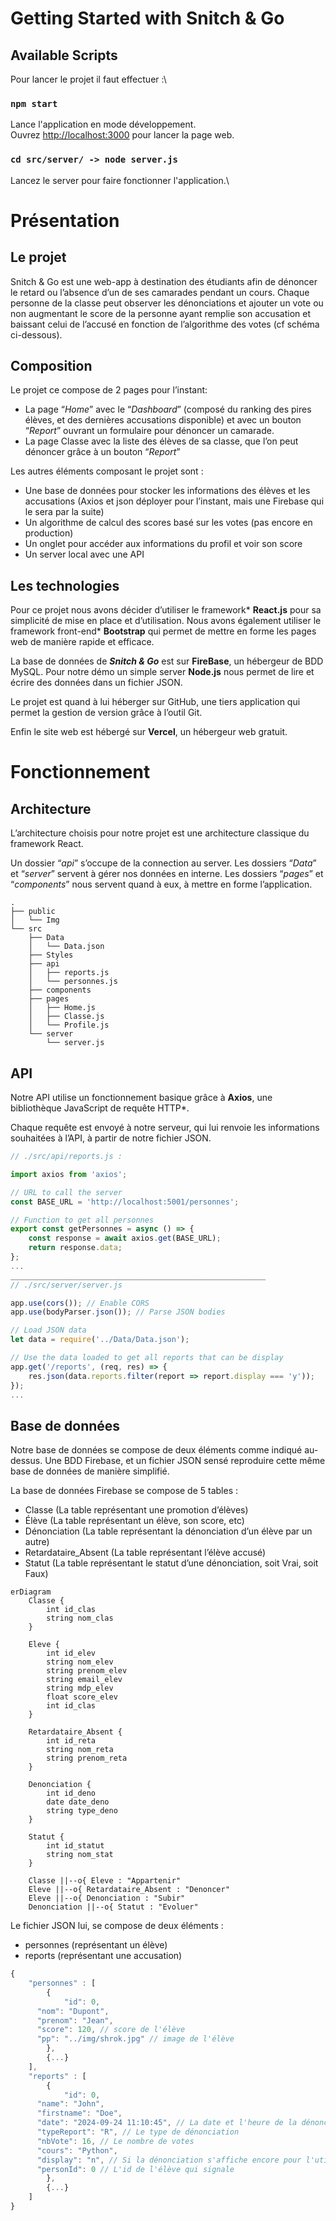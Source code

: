 # Getting Started with Snitch & Go

## Available Scripts

Pour lancer le projet il faut effectuer :\

### `npm start`

Lance l'application en mode développement.\
Ouvrez [http://localhost:3000](http://localhost:3000) pour lancer la page web.

### `cd src/server/ -> node server.js`

Lancez le server pour faire fonctionner l'application.\

# Présentation

## Le projet

Snitch & Go est une web-app à destination des étudiants afin de dénoncer le retard ou l’absence d’un de ses camarades pendant un cours. Chaque personne de la classe peut observer les dénonciations et ajouter un vote ou non augmentant le score de la personne ayant remplie son accusation et baissant celui de l’accusé en fonction de l’algorithme des votes (cf schéma ci-dessous).  

## Composition

Le projet ce compose de 2 pages pour l’instant:

- La page “*Home*” avec le “*Dashboard*” (composé du ranking des pires élèves, et des dernières accusations disponible) et avec un bouton “*Report*” ouvrant un formulaire pour dénoncer un camarade.
- La page Classe avec la liste des élèves de sa classe, que l’on peut dénoncer grâce à un bouton “*Report*”

Les autres éléments composant le projet sont : 

- Une base de données pour stocker les informations des élèves et les accusations (Axios et json déployer pour l’instant, mais une Firebase qui le sera par la suite)
- Un algorithme de calcul des scores basé sur les votes (pas encore en production)
- Un onglet pour accéder aux informations du profil et voir son score
- Un server local avec une API

## Les technologies

Pour ce projet nous avons décider d’utiliser le framework* **React.js** pour sa simplicité de mise en place et d’utilisation. Nous avons également utiliser le framework front-end* **Bootstrap** qui permet de mettre en forme les pages web de manière rapide et efficace.

La base de données de ***Snitch & Go*** est sur **FireBase**, un hébergeur de BDD MySQL. Pour notre démo un simple server **Node.js** nous permet de lire et écrire des données dans un fichier JSON.

Le projet est quand à lui héberger sur GitHub, une tiers application qui permet la gestion de version grâce à l’outil Git.

Enfin le site web est hébergé sur **Vercel**, un hébergeur web gratuit.

# Fonctionnement

## Architecture

L’architecture choisis pour notre projet est une architecture classique du framework React. 

Un dossier “*api*” s’occupe de la connection au server. Les dossiers “*Data*” et “*server*” servent à gérer nos données en interne. Les dossiers “*pages*” et “*components*” nous servent quand à eux, à mettre en forme l’application.

```
.
├── public
│   └── Img
└── src
    ├── Data
    │   └── Data.json
    ├── Styles
    ├── api
    │   ├── reports.js
    │   └── personnes.js
    ├── components
    ├── pages
    │   ├── Home.js
    │   ├── Classe.js
    │   └── Profile.js
    └── server
        └── server.js
```

## API

Notre API utilise un fonctionnement basique grâce à **Axios**, une bibliothèque JavaScript de requête HTTP*. 

Chaque requête est envoyé à notre serveur, qui lui renvoie les informations souhaitées à l’API, à partir de notre fichier JSON. 

```jsx
// ./src/api/reports.js :

import axios from 'axios';

// URL to call the server
const BASE_URL = 'http://localhost:5001/personnes';

// Function to get all personnes
export const getPersonnes = async () => {
    const response = await axios.get(BASE_URL);
    return response.data;
};
...
_________________________________________________________
// ./src/server/server.js

app.use(cors()); // Enable CORS
app.use(bodyParser.json()); // Parse JSON bodies

// Load JSON data
let data = require('../Data/Data.json');

// Use the data loaded to get all reports that can be display
app.get('/reports', (req, res) => {
    res.json(data.reports.filter(report => report.display === 'y'));
});
...
```

## Base de données

Notre base de données se compose de deux éléments comme indiqué au-dessus. Une BDD Firebase, et un fichier JSON sensé reproduire cette même base de données de manière simplifié.

La base de données Firebase se compose de 5 tables :

- Classe (La table représentant une promotion d’élèves)
- Élève (La table représentant un élève, son score, etc)
- Dénonciation (La table représentant la dénonciation d’un élève par un autre)
- Retardataire_Absent (La table représentant l’élève accusé)
- Statut (La table représentant le statut d’une dénonciation, soit Vrai, soit Faux)

```mermaid
erDiagram
    Classe {
        int id_clas
        string nom_clas
    }
    
    Eleve {
        int id_elev
        string nom_elev
        string prenom_elev
        string email_elev
        string mdp_elev
        float score_elev
        int id_clas
    }

    Retardataire_Absent {
        int id_reta
        string nom_reta
        string prenom_reta
    }
    
    Denonciation {
        int id_deno
        date date_deno
        string type_deno
    }
    
    Statut {
        int id_statut
        string nom_stat
    }

    Classe ||--o{ Eleve : "Appartenir"
    Eleve ||--o{ Retardataire_Absent : "Denoncer"
    Eleve ||--o{ Denonciation : "Subir"
    Denonciation ||--o{ Statut : "Evoluer"
```

Le fichier JSON lui, se compose de deux éléments :

- personnes (représentant un élève)
- reports (représentant une accusation)

```jsx
{
	"personnes" : [
		{
			"id": 0,
      "nom": "Dupont",
      "prenom": "Jean",
      "score": 120, // score de l'élève
      "pp": "../img/shrok.jpg" // image de l'élève
		}, 
		{...}
	],
	"reports" : [
		{
			"id": 0,
      "name": "John",
      "firstname": "Doe",
      "date": "2024-09-24 11:10:45", // La date et l'heure de la dénonciation
      "typeReport": "R", // Le type de dénonciation 
      "nbVote": 16, // Le nombre de votes
      "cours": "Python",
      "display": "n", // Si la dénonciation s'affiche encore pour l'utilisateur
      "personId": 0 // L'id de l'élève qui signale
		},
		{...}
	]
}
```
